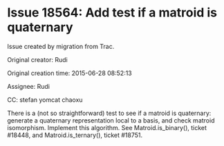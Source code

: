 # Issue 18564: Add test if a matroid is quaternary

Issue created by migration from Trac.

Original creator: Rudi

Original creation time: 2015-06-28 08:52:13

Assignee: Rudi

CC:  stefan yomcat chaoxu

There is a (not so straightforward) test to see if a matroid is quaternary: generate a quaternary representation local to a basis, and check matroid isomorphism. Implement this algorithm. See Matroid.is_binary(), ticket #18448, and Matroid.is_ternary(), ticket #18751. 

